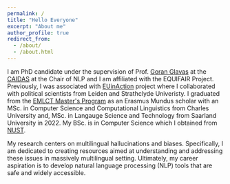 ```yaml
---
permalink: /
title: "Hello Everyone"
excerpt: "About me"
author_profile: true
redirect_from: 
  - /about/
  - /about.html
---
```


I am PhD candidate under the supervision of Prof. [Goran Glavas](https://scholar.google.de/citations?user=Ym0myOwAAAAJ&hl=en)  at the [CAIDAS](https://www.uni-wuerzburg.de/caidas/home/) at the Chair of NLP and I am affiliated with the EQUIFAIR Project. Previously, I was associated with [EUinAction](https://www.euinaction.eu/) project where I collaborated with political scientists from Leiden and Strathclyde Univeristy. I graduated from the [EMLCT Master's Program](https://lct-master.org/) as an Erasmus Mundus scholar with an MSc. in Computer Science and Computational Linguistics from Charles University and, MSc. in Langauge Science and Technology from Saarland University in 2022. My BSc. is in Computer Science which I obtained from [NUST](https://nust.edu.pk/). 

My research centers on multilingual hallucinations and biases. Specifically, I am dedicated to creating resources aimed at understanding and addressing these issues in massively multilingual setting. Ultimately, my career aspiration is to develop natural language processing (NLP) tools that are safe and widely accessible.

